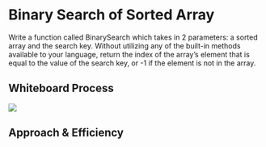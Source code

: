 # Binary Search of Sorted Array
Write a function called BinarySearch which takes in 2 parameters: a sorted array and the search key. Without utilizing any of the built-in methods available to your language, return the index of the array’s element that is equal to the value of the search key, or -1 if the element is not in the array.

## Whiteboard Process
![](./whiteboard.md/)

## Approach & Efficiency
<!-- What approach did you take? Discuss Why. What is the Big O space/time for this approach? -->
